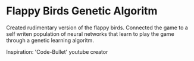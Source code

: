# Flappy Birds Genetic Algoritm

Created rudimentary version of the flappy birds. Connected the game to a self writen population of neural networks that learn to play the game through a genetic learning algoritm.


Inspiration: 'Code-Bullet' youtube creator
